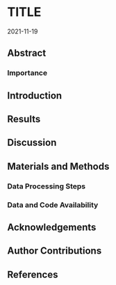 TITLE
================
2021-11-19

## Abstract

### Importance

## Introduction

## Results

## Discussion

## Materials and Methods

### Data Processing Steps

### Data and Code Availability

## Acknowledgements

## Author Contributions

## References
